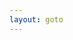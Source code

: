 ```yaml
---
layout: goto
---
```


<script>
    window.location.href = "{% link _posts/wordpress-plugin-live2d/2018-7-15-wordpress-plugin-live2d.md %}"
</script>
